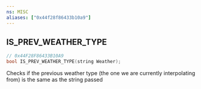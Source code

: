 ```yaml
---
ns: MISC
aliases: ["0x44f28f86433b10a9"]
---
```

## IS_PREV_WEATHER_TYPE

```c
// 0x44F28F86433B10A9
bool IS_PREV_WEATHER_TYPE(string Weather);
```

Checks if the previous weather type (the one we are currently interpolating from) is the same as the string passed

